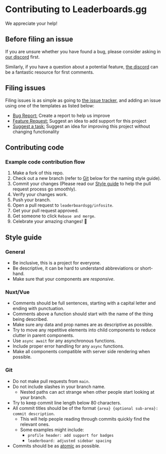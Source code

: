 # Contributing to Leaderboards.gg

We appreciate your help!

## Before filing an issue

If you are unsure whether you have found a bug, please consider asking in [our discord](https://discord.gg/TZvfau25Vb) first.

Similarly, if you have a question about a potential feature, [the discord](https://discord.gg/TZvfau25Vb) can be a fantastic resource for first comments.

## Filing issues

Filing issues is as simple as going to [the issue tracker](https://github.com/leaderboardsgg/poc-infosite/issues), and adding an issue using one of the templates as listed below:

- [Bug Report:](https://github.com/leaderboardsgg/infosite/issues/new?assignees=&labels=bug%2Cneeds+triage&template=bug_report.yml&title=Bug%3A+%7Bshort+description%7D) Create a report to help us improve
- [Feature Request:](https://github.com/leaderboardsgg/infosite/issues/new?assignees=&labels=enhancement%2Cneeds+triage&template=feature_request.yml&title=Feature+Request%3A+%7Bshort+description%7D) Suggest an idea to add support for this project
- [Suggest a task:](https://github.com/leaderboardsgg/infosite/issues/new?assignees=&labels=needs+triage&template=suggest_a_task.yml&title=Task%3A+%7Bshort+description%7D) Suggest an idea for improving this project without changing functionality

## Contributing code

### Example code contribution flow

1. Make a fork of this repo.
1. Check out a new branch (refer to [Git](#git) below for the naming style guide).
1. Commit your changes (Please read our [Style guide](#style-guide) to help the pull request process go smoothly).
1. Verify your changes work.
1. Push your branch.
1. Open a pull request to `leaderboardsgg/infosite`.
1. Get your pull request approved.
1. Get someone to click `Rebase and merge`.
1. Celebrate your amazing changes! 🎉

## Style guide

### General

- Be inclusive, this is a project for everyone.
- Be descriptive, it can be hard to understand abbreviations or short-hand.
- Make sure that your components are _responsive_.

### Nuxt/Vue

- Comments should be full sentences, starting with a capital letter and ending with punctuation.
- Comments above a function should start with the name of the thing being described.
- Make sure any data and prop names are as descriptive as possible.
- Try to move any repetitive elements into child components to reduce clutter in parent components.
- Use `async await` for any asynchronous functions.
- Include proper error handling for any `async` functions.
- Make all components compatible with server side rendering when possible.

### Git

- Do not make pull requests from `main`.
- Do not include slashes in your branch name.
  - Nested paths can act strange when other people start looking at your branch.
- Try to keep commit line length below 80 characters.
- All commit titles should be of the format `{area} {optional sub-area}: commit description`.
  - This will help people reading through commits quickly find the relevant ones.
  - Some examples might include:
    - `profile header: add support for badges`
    - `leaderboard: adjusted sidebar spacing`
- Commits should be as [atomic](https://www.freshconsulting.com/insights/blog/atomic-commits/) as possible.
